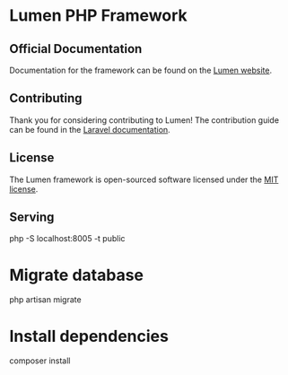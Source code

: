# Lumen PHP Framework

## Official Documentation

Documentation for the framework can be found on the [Lumen website](https://lumen.laravel.com/docs).

## Contributing

Thank you for considering contributing to Lumen! The contribution guide can be found in the [Laravel documentation](https://laravel.com/docs/contributions).

## License

The Lumen framework is open-sourced software licensed under the [MIT license](https://opensource.org/licenses/MIT).

## Serving
php -S localhost:8005 -t public

# Migrate database
php artisan migrate

# Install dependencies
composer install
